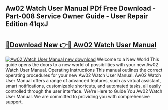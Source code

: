 ## Aw02 Watch User Manual PDf Free Download - Part-008 Service Owner Guide - User Repair Edition 41qxJ

# <h2><a href="http://cf23468.oget.top/?id=Aw02+Watch+User+Manual">🔗Download New 👉🔴 Aw02 Watch User Manual</a></h2>

[![Aw02 Watch User Manual new download](https://i.imgur.com/5g1atiW.png)](http://cf23468.oget.top/?id=Aw02+Watch+User+Manual)
Welcome to a New World This guide opens the doors to a new world of possibilities with your new Aw02 Watch User Manual. Operating Instructions This manual outlines the correct operating procedures for your new Aw02 Watch User Manual. Aw02 Watch User Manual offers a range of advanced features, such as virtual assistant, smart notifications, customizable shortcuts, and automated tasks, all easily controlled through the user interface. We're Here to Guide You Aw02 Watch User Manual. We are committed to providing you with comprehensive support.
